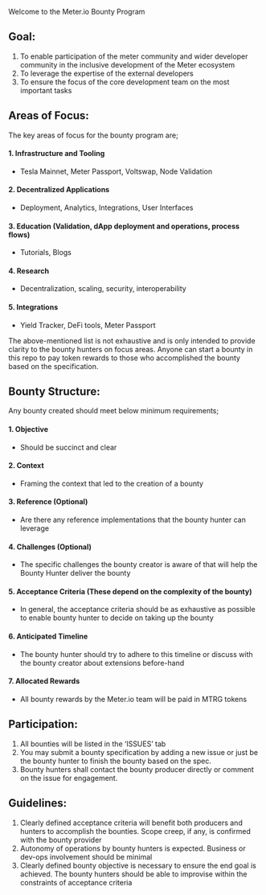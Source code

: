 Welcome to the Meter.io Bounty Program

## Goal:

1. To enable participation of the meter community and wider developer community in the inclusive development of the Meter ecosystem
2. To leverage the expertise of the external developers
3. To ensure the focus of the core development team on the most important tasks


## Areas of Focus:

The key areas of focus for the bounty program are;
#### 1.	Infrastructure and Tooling 
- Tesla Mainnet, Meter Passport, Voltswap, Node Validation
#### 2.	Decentralized Applications 
- Deployment, Analytics, Integrations, User Interfaces
#### 3.	Education (Validation, dApp deployment and operations, process flows) 
- Tutorials, Blogs
#### 4.	Research 
- Decentralization, scaling, security, interoperability
#### 5.	Integrations 
- Yield Tracker, DeFi tools, Meter Passport

The above-mentioned list is not exhaustive and is only intended to provide clarity to the bounty hunters on focus areas. Anyone can start a bounty in this repo to pay token rewards to those who accomplished the bounty based on the specification.


## Bounty Structure:

Any bounty created should meet below minimum requirements;
#### 1. Objective
- Should be succinct and clear
#### 2. Context
- Framing the context that led to the creation of a bounty
#### 3. Reference (Optional)
- Are there any reference implementations that the bounty hunter can leverage
#### 4. Challenges (Optional)
- The specific challenges the bounty creator is aware of that will help the Bounty Hunter deliver the bounty
#### 5. Acceptance Criteria (These depend on the complexity of the bounty)
- In general, the acceptance criteria should be as exhaustive as possible to enable bounty hunter to decide on taking up the bounty
#### 6. Anticipated Timeline
- The bounty hunter should try to adhere to this timeline or discuss with the bounty creator about extensions before-hand
#### 7. Allocated Rewards
- All bounty rewards by the Meter.io team will be paid in MTRG tokens


## Participation:

1.	All bounties will be listed in the ‘ISSUES’ tab
2.	You may submit a bounty specification by adding a new issue or just be the bounty hunter to finish the bounty based on the spec.
3.	Bounty hunters shall contact the bounty producer directly or comment on the issue for engagement.

## Guidelines: 

1.	Clearly defined acceptance criteria will benefit both producers and hunters to accomplish the bounties. Scope creep, if any, is confirmed with the bounty provider  
2.	Autonomy of operations by bounty hunters is expected. Business or dev-ops involvement should be minimal
3.	Clearly defined bounty objective is necessary to ensure the end goal is achieved. The bounty hunters should be able to improvise within the constraints of acceptance criteria
